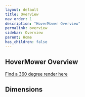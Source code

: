 ```yaml
---
layout: default
title: Overview
nav_order: 1
description: "HoverMower Overview"
permalink: overview
sidebar: Overview
parent: Home
has_children: false
---
```


## HoverMower Overview
[Find a 360 degree render here ](/render/Mower_rotation.html)

## Dimensions